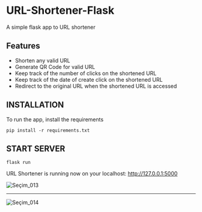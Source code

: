 # URL-Shortener-Flask

A simple flask app to URL shortener

## Features
- Shorten any valid URL
- Generate QR Code for valid URL
- Keep track of the number of clicks on the shortened URL
- Keep track of the date of create click on the shortened URL
- Redirect to the original URL when the shortened URL is accessed

## INSTALLATION 

To run the app, install the requirements

```
pip install -r requirements.txt
```

## START SERVER

```
flask run
```
URL Shortener is running now on your localhost: http://127.0.0.1:5000


![Seçim_013](https://user-images.githubusercontent.com/120065120/209240557-17e03800-32ab-4c37-8cb8-28aa0f0debc0.png)

---

![Seçim_014](https://user-images.githubusercontent.com/120065120/209240737-d2d3125e-e8bb-43f7-befe-25de5e7ecf10.png)
